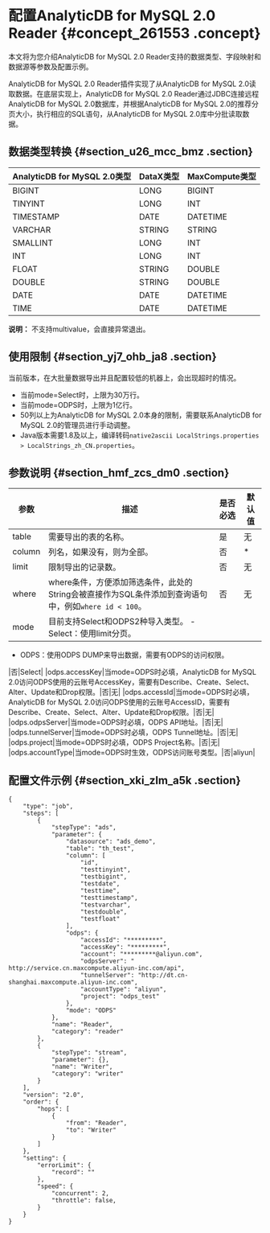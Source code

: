 # 配置AnalyticDB for MySQL 2.0 Reader {#concept_261553 .concept}

本文将为您介绍AnalyticDB for MySQL 2.0 Reader支持的数据类型、字段映射和数据源等参数及配置示例。

AnalyticDB for MySQL 2.0 Reader插件实现了从AnalyticDB for MySQL 2.0读取数据。在底层实现上，AnalyticDB for MySQL 2.0 Reader通过JDBC连接远程AnalyticDB for MySQL 2.0数据库，并根据AnalyticDB for MySQL 2.0的推荐分页大小，执行相应的SQL语句，从AnalyticDB for MySQL 2.0库中分批读取数据。

## 数据类型转换 {#section_u26_mcc_bmz .section}

|AnalyticDB for MySQL 2.0类型|DataX类型|MaxCompute类型|
|--------------------------|-------|------------|
|BIGINT|LONG|BIGINT|
|TINYINT|LONG|INT|
|TIMESTAMP|DATE|DATETIME|
|VARCHAR|STRING|STRING|
|SMALLINT|LONG|INT|
|INT|LONG|INT|
|FLOAT|STRING|DOUBLE|
|DOUBLE|STRING|DOUBLE|
|DATE|DATE|DATETIME|
|TIME|DATE|DATETIME|

**说明：** 不支持multivalue，会直接异常退出。

## 使用限制 {#section_yj7_ohb_ja8 .section}

当前版本，在大批量数据导出并且配置较低的机器上，会出现超时的情况。

-   当前mode=Select时，上限为30万行。
-   当前​mode=ODPS时，上限为1亿行。
-   50列以上为AnalyticDB for MySQL 2.0本身的限制，需要联系AnalyticDB for MySQL 2.0的管理员进行手动调整。
-   Java版本需要1.8及以上，编译转码`native2ascii LocalStrings.properties > LocalStrings_zh_CN.properties`。

## 参数说明 {#section_hmf_zcs_dm0 .section}

|参数|描述|是否必选|默认值|
|--|--|----|---|
|table|需要导出的表的名称。|是|无|
|column|列名，如果没有，则为全部。|否|\*|
|limit|限制导出的记录数。|否|无|
|where|where条件，方便添加筛选条件，此处的String会被直接作为SQL条件添加到查询语句中，例如`where id < 100`。|否|无|
|mode|目前支持Select和ODPS2种导入类型。 -   Select：使用limit分页。
-   ODPS：使用ODPS DUMP来导出数据，需要有ODPS的访问权限。

 |否|Select|
|odps.accessKey|当mode=ODPS时必填，AnalyticDB for MySQL 2.0访问ODPS使用的云账号AccessKey，需要有Describe、Create、Select、Alter、Update和Drop权限。|否|无|
|odps.accessId|当mode=ODPS时必填，AnalyticDB for MySQL 2.0访问ODPS使用的云账号AccessID，需要有Describe、Create、Select、Alter、Update和Drop权限。|否|无|
|odps.odpsServer|当mode=ODPS时必填，ODPS API地址。|否|无|
|odps.tunnelServer|当mode=ODPS时必填，ODPS Tunnel地址。|否|无|
|odps.project|当mode=ODPS时必填，ODPS Project名称。|否|无|
|odps.accountType|当mode=ODPS时生效，ODPS访问账号类型。|否|aliyun|

## 配置文件示例 {#section_xki_zlm_a5k .section}

``` {#codeblock_bl2_ruf_xf5}
{
    "type": "job",
    "steps": [
        {
            "stepType": "ads",
            "parameter": {
                "datasource": "ads_demo",
                "table": "th_test",
                "column": [
                    "id",
                    "testtinyint",
                    "testbigint",
                    "testdate",
                    "testtime",
                    "testtimestamp",
                    "testvarchar",
                    "testdouble",
                    "testfloat"
                ],
                "odps": {
                    "accessId": "*********",
                    "accessKey": "*********",
                    "account": "*********@aliyun.com",
                    "odpsServer": " http://service.cn.maxcompute.aliyun-inc.com/api",
                    "tunnelServer": "http://dt.cn-shanghai.maxcompute.aliyun-inc.com",
                    "accountType": "aliyun",
                    "project": "odps_test"
                },
                "mode": "ODPS"
            },
            "name": "Reader",
            "category": "reader"
        },
        {
            "stepType": "stream",
            "parameter": {},
            "name": "Writer",
            "category": "writer"
        }
    ],
    "version": "2.0",
    "order": {
        "hops": [
            {
                "from": "Reader",
                "to": "Writer"
            }
        ]
    },
    "setting": {
        "errorLimit": {
            "record": ""
        },
        "speed": {
            "concurrent": 2,
            "throttle": false,
        }
    }
}
```

